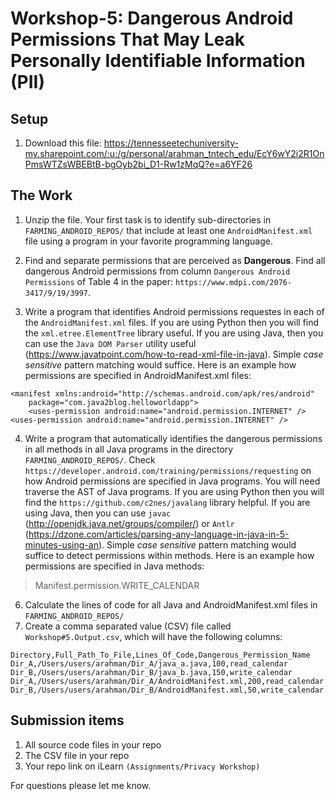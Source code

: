 # Workshop-5: Dangerous Android Permissions That May Leak Personally Identifiable Information (PII) 

## Setup 

1. Download this file: https://tennesseetechuniversity-my.sharepoint.com/:u:/g/personal/arahman_tntech_edu/EcY6wY2i2R1OnPmsWTZsWBEBtB-bgOyb2bi_D1-Rw1zMqQ?e=a6YF26


## The Work 

1. Unzip the file. Your first task is to identify sub-directories in `FARMING_ANDROID_REPOS/` that include at least one `AndroidManifest.xml` file using a program in your favorite programming language. 

2. Find and separate permissions that are perceived as **Dangerous**. Find all dangerous Android permissions from column `Dangerous Android Permissions` of Table 4 in the paper: `https://www.mdpi.com/2076-3417/9/19/3997`.

3. Write a program that identifies Android permissions requestes in each of the `AndroidManifest.xml` files. If you are using Python then you will find the `xml.etree.ElementTree` library useful. If you are using Java, then you can use the `Java DOM Parser` utility useful (https://www.javatpoint.com/how-to-read-xml-file-in-java). Simple _case sensitive_ pattern matching would suffice. Here is an example how permissions are specified in AndroidManifest.xml files: 


```
<manifest xmlns:android="http://schemas.android.com/apk/res/android"
    package="com.java2blog.helloworldapp">
    <uses-permission android:name="android.permission.INTERNET" />
<uses-permission android:name="android.permission.INTERNET" />     

```

4. Write a program that automatically identifies the dangerous permissions in all methods in all Java programs in the directory `FARMING_ANDROID_REPOS/`. Check `https://developer.android.com/training/permissions/requesting` on how Android permissions are specified in Java programs. 
You will need traverse the AST of Java programs. If you are using Python then you will find the `https://github.com/c2nes/javalang` library helpful. If you are using Java, then you can use `javac` (http://openjdk.java.net/groups/compiler/) or `Antlr` (https://dzone.com/articles/parsing-any-language-in-java-in-5-minutes-using-an). Simple _case sensitive_ pattern matching would suffice to detect permissions within methods. Here is an example how permissions are specified in Java methods: 

> Manifest.permission.WRITE_CALENDAR   

6. Calculate the lines of code for all Java and AndroidManifest.xml files in `FARMING_ANDROID_REPOS/`
7. Create a comma separated value (CSV) file called `Workshop#5.Output.csv`, which will have the following columns: 

```
Directory,Full_Path_To_File,Lines_Of_Code,Dangerous_Permission_Name
Dir_A,/Users/users/arahman/Dir_A/java_a.java,100,read_calendar
Dir_B,/Users/users/arahman/Dir_B/java_b.java,150,write_calendar
Dir_A,/Users/users/arahman/Dir_A/AndroidManifest.xml,200,read_calendar
Dir_B,/Users/users/arahman/Dir_B/AndroidManifest.xml,50,write_calendar
```

## Submission items 
1. All source code files in your repo 
2. The CSV file in your repo  
3. Your repo link on iLearn ``(Assignments/Privacy Workshop)``


For questions please let me know. 

